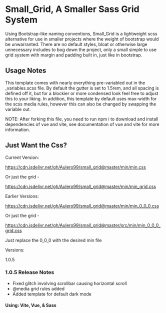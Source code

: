 # Small_Grid, A Smaller Sass Grid System

Using Bootstrap-like naming conventions, Small_Grid is a lightweight scss alternative for use in smaller projects where the weight of bootstrap would be unwarranted. There are no default styles, bloat or otherwise large unnecessary includes to bog down the project, only a small simple to use grid system with margin and padding built in, just like in bootstrap.  

## Usage Notes

This template comes with nearly everything pre-variabled out in the _variables.scss file. By default the gutter is set to 1.5rem, and all spacing is defined off it, but for a blockier or more condensed look feel free to adjust this to your liking. In addition, this template by default uses max-width for the scss media rules, however this can also be changed by swapping the variable out.

NOTE: After forking this file, you need to run npm i to download and install dependencies of vue and vite, see documentation of vue and vite for more information.

## Just Want the Css?

Current Version:

<https://cdn.jsdelivr.net/gh/Aulero99/small_grid@master/min/min.css>

Or just the grid - 

<https://cdn.jsdelivr.net/gh/Aulero99/small_grid@master/min/min_grid.css>

Earlier Versions:

<https://cdn.jsdelivr.net/gh/Aulero99/small_grid@master/min/min_0_0_0.css>

Or just the grid - 

<https://cdn.jsdelivr.net/gh/Aulero99/small_grid@master/src/min/min_0_0_0_grid.css>


Just replace the 0_0_0 with the desired min file

Versions:

1.0.5 


### 1.0.5 Release Notes

 - Fixed glitch involving scrollbar causing horizontal scroll
 - @media grid rules added
 - Added template for default dark mode  

#### Using: Vite, Vue, & Sass